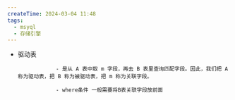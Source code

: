 ```yaml
---
createTime: 2024-03-04 11:48
tags:
  - msyql
  - 存储引擎
---
```




- 驱动表
				  
				  - 是从 A 表中取 m 字段，再去 B 表里查询匹配字段。因此，我们把 A 称为驱动表，把 B 称为被驱动表，把 m 称为关联字段。
						
				  - where条件 一般需要将B表关联字段放前面